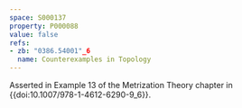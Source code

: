 ```yaml
---
space: S000137
property: P000088
value: false
refs:
- zb: "0386.54001"_6
  name: Counterexamples in Topology
---
```


Asserted in Example 13 of the Metrization Theory chapter
in {{doi:10.1007/978-1-4612-6290-9_6}}.
